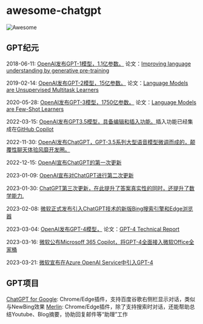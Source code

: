 # awesome-chatgpt

![Awesome](https://cdn.rawgit.com/sindresorhus/awesome/d7305f38d29fed78fa85652e3a63e154dd8e8829/media/badge.svg)

## GPT纪元
2018-06-11: [OpenAI发布GPT-1模型，1.1亿参数。](https://openai.com/research/language-unsupervised)
论文：[Improving language understanding by generative pre-training](https://www.cs.ubc.ca/~amuham01/LING530/papers/radford2018improving.pdf)

2019-02-14: [OpenAI发布GPT-2模型，15亿参数。](https://openai.com/research/better-language-models)
论文：[Language Models are Unsupervised Multitask Learners](https://cdn.openai.com/better-language-models/language_models_are_unsupervised_multitask_learners.pdf)

2020-05-28: [OpenAI发布GPT-3模型，1750亿参数。](https://openai.com/research/language-models-are-few-shot-learners)
论文：[Language Models are Few-Shot Learners
](https://arxiv.org/abs/2005.14165)

2022-03-15: [OpenAI发布GPT3.5模型，具备编辑和插入功能。](https://openai.com/blog/gpt-3-edit-insert)插入功能已经集成在[GitHub Copilot](https://github.com/features/copilot/)

2022-11-30: [OpenAI发布ChatGPT，GPT-3.5系列大型语音模型微调而成的，颠覆性聊天体验风靡开发圈。](https://openai.com/blog/chatgpt)

2022-12-15: [OpenAI宣布ChatGPT的第一次更新](https://help.openai.com/en/articles/6825453-chatgpt-release-notes)

2023-01-09: [OpenAI宣布对ChatGPT进行第二次更新](https://help.openai.com/en/articles/6825453-chatgpt-release-notes)

2023-01-30: [ChatGPT第三次更新，在此提升了答案真实性的同时，还提升了数学能力.](https://help.openai.com/en/articles/6825453-chatgpt-release-notes)

2023-02-08: [微软正式发布引入ChatGPT技术的新版Bing搜索引擎和Edge浏览器](https://blogs.microsoft.com/blog/2023/02/07/reinventing-search-with-a-new-ai-powered-microsoft-bing-and-edge-your-copilot-for-the-web/)

2023-03-04: [OpenAI发布GPT-4模型，](https://openai.com/research/gpt-4)
论文：[GPT-4 Technical Report](https://arxiv.org/abs/2303.08774)

2023-03-16: [微软公布Microsoff 365 Copilot，将GPT-4全面接入微软Office全家桶](https://blogs.microsoft.com/blog/2023/03/16/introducing-microsoft-365-copilot-your-copilot-for-work/?ocid=usoc_TWITTER_M365_spl100003915726873)

2023-03-21: [微软宣布在Azure OpenAI Service中引入GPT-4](https://azure.microsoft.com/zh-cn/blog/introducing-gpt4-in-azure-openai-service/)

## GPT项目
[ChatGPT for Google](https://chrome.google.com/webstore/detail/chatgpt-for-google/jgjaeacdkonaoafenlfkkkmbaopkbilf): Chrome/Edge插件，支持百度谷歌右侧栏显示对话，类似与NewBing效果
[Merlin](https://chrome.google.com/webstore/detail/merlin-chatgpt-assistant/camppjleccjaphfdbohjdohecfnoikec/related?utm_source=InfinityNewtab): Chrome/Edge插件，除了支持搜索时对话，还能帮助总结Youtube、Blog摘要，协助回复邮件等“助理”工作

